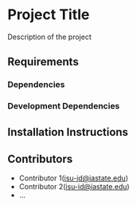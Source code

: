 # Project Title 
Description of the project 

## Requirements 
### Dependencies


### Development Dependencies 


## Installation Instructions 



## Contributors 
* Contributor 1(isu-id@iastate.edu)
* Contributor 2(isu-id@iastate.edu)
* ...


